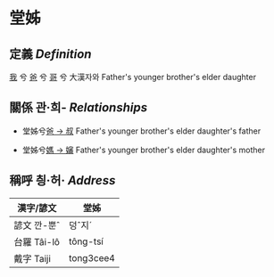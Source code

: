 # 堂姊
## 定義 _Definition_
[我](member1.md) 兮 [爸](member2.md) 兮 [哥](member11.md) 兮 大漢자와 Father's younger brother's elder daughter

## 關係 관·희- _Relationships_

- 堂姊兮[爸 → 叔](member11.md) Father's younger brother's elder daughter's father

- 堂姊兮[媽 → 嬸](member34.md) Father's younger brother's elder daughter's mother



## 稱呼 칑·허· _Address_

漢字/諺文 | 堂姊
--- | ---
諺文 깐-뿐ˆ | 덩ˆ지ˊ
台羅 Tâi-lô | tông-tsí
戴字 Taiji | tong3cee4


